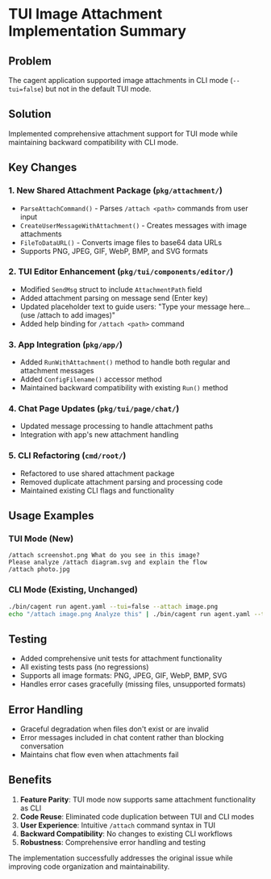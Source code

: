 # TUI Image Attachment Implementation Summary

## Problem
The cagent application supported image attachments in CLI mode (`--tui=false`) but not in the default TUI mode.

## Solution
Implemented comprehensive attachment support for TUI mode while maintaining backward compatibility with CLI mode.

## Key Changes

### 1. New Shared Attachment Package (`pkg/attachment/`)
- `ParseAttachCommand()` - Parses `/attach <path>` commands from user input
- `CreateUserMessageWithAttachment()` - Creates messages with image attachments  
- `FileToDataURL()` - Converts image files to base64 data URLs
- Supports PNG, JPEG, GIF, WebP, BMP, and SVG formats

### 2. TUI Editor Enhancement (`pkg/tui/components/editor/`)
- Modified `SendMsg` struct to include `AttachmentPath` field
- Added attachment parsing on message send (Enter key)
- Updated placeholder text to guide users: "Type your message here... (use /attach <path> to add images)"
- Added help binding for `/attach <path>` command

### 3. App Integration (`pkg/app/`)
- Added `RunWithAttachment()` method to handle both regular and attachment messages
- Added `ConfigFilename()` accessor method
- Maintained backward compatibility with existing `Run()` method

### 4. Chat Page Updates (`pkg/tui/page/chat/`)
- Updated message processing to handle attachment paths
- Integration with app's new attachment handling

### 5. CLI Refactoring (`cmd/root/`)
- Refactored to use shared attachment package
- Removed duplicate attachment parsing and processing code
- Maintained existing CLI flags and functionality

## Usage Examples

### TUI Mode (New)
```
/attach screenshot.png What do you see in this image?
Please analyze /attach diagram.svg and explain the flow
/attach photo.jpg
```

### CLI Mode (Existing, Unchanged)
```bash
./bin/cagent run agent.yaml --tui=false --attach image.png
echo "/attach image.png Analyze this" | ./bin/cagent run agent.yaml --tui=false
```

## Testing
- Added comprehensive unit tests for attachment functionality
- All existing tests pass (no regressions)
- Supports all image formats: PNG, JPEG, GIF, WebP, BMP, SVG
- Handles error cases gracefully (missing files, unsupported formats)

## Error Handling
- Graceful degradation when files don't exist or are invalid
- Error messages included in chat content rather than blocking conversation
- Maintains chat flow even when attachments fail

## Benefits
1. **Feature Parity**: TUI mode now supports same attachment functionality as CLI
2. **Code Reuse**: Eliminated code duplication between TUI and CLI modes  
3. **User Experience**: Intuitive `/attach` command syntax in TUI
4. **Backward Compatibility**: No changes to existing CLI workflows
5. **Robustness**: Comprehensive error handling and testing

The implementation successfully addresses the original issue while improving code organization and maintainability.